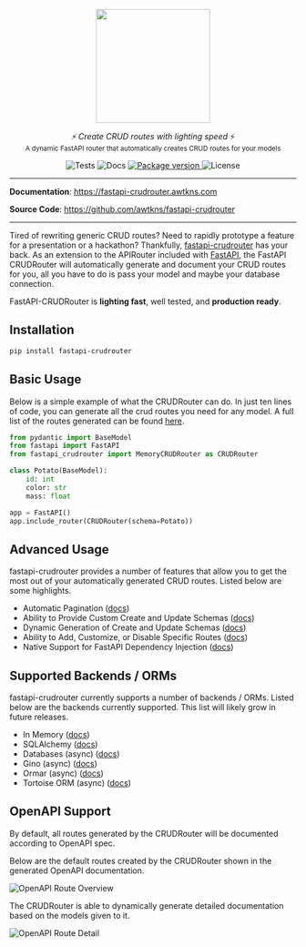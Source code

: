 <p align="center">
  <img src="https://raw.githubusercontent.com/awtkns/fastapi-crudrouter/master/docs/en/docs/assets/logo.png" height="200" />
</p>
<p align="center">
  <em>⚡ Create CRUD routes with lighting speed</em> ⚡</br>
  <sub>A dynamic FastAPI router that automatically creates CRUD routes for your models</sub>
</p>
<p align="center">
<img alt="Tests" src="https://github.com/awtkns/fastapi-crudrouter/workflows/Python%20application/badge.svg" />
<img alt="Docs" src="https://github.com/awtkns/fastapi-crudrouter/workflows/docs/badge.svg" />
  <a href="https://pypi.org/project/fastapi-crudrouter" target="_blank">
    <img src="https://img.shields.io/pypi/v/fastapi-crudrouter?color=%2334D058&label=pypi%20package" alt="Package version">
</a>
  <img alt="License" src="https://img.shields.io/github/license/awtkns/fastapi-crudrouter?color=%2334D058" />
</p>

---

**Documentation**: <a href="https://fastapi-crudrouter.awtkns.com" target="_blank">https://fastapi-crudrouter.awtkns.com</a>

**Source Code**: <a href="https://github.com/awtkns/fastapi-crudrouter" target="_blank">https://github.com/awtkns/fastapi-crudrouter</a>

---
Tired of rewriting generic CRUD routes? Need to rapidly prototype a feature for a presentation
or a hackathon? Thankfully, [fastapi-crudrouter](https://github.com/awtkns/fastapi-crudrouter) has your back. As an 
extension to the APIRouter included with [FastAPI](https://fastapi.tiangolo.com/), the FastAPI CRUDRouter will automatically
generate and document your CRUD routes for you, all you have to do is pass your model and maybe your database connection.

FastAPI-CRUDRouter is **lighting fast**, well tested, and **production ready**.


## Installation
```bash
pip install fastapi-crudrouter
```

## Basic Usage
Below is a simple example of what the CRUDRouter can do. In just ten lines of code, you can generate all 
the crud routes you need for any model. A full list of the routes generated can be found [here](https://fastapi-crudrouter.awtkns.com/routing).

```python
from pydantic import BaseModel
from fastapi import FastAPI
from fastapi_crudrouter import MemoryCRUDRouter as CRUDRouter

class Potato(BaseModel):
    id: int
    color: str
    mass: float

app = FastAPI()
app.include_router(CRUDRouter(schema=Potato))
```

## Advanced Usage
fastapi-crudrouter provides a number of features that allow you to get the most out of your automatically generated CRUD
routes. Listed below are some highlights.

- Automatic Pagination ([docs](https://fastapi-crudrouter.awtkns.com/pagination/))
- Ability to Provide Custom Create and Update Schemas ([docs](https://fastapi-crudrouter.awtkns.com/schemas/))
- Dynamic Generation of Create and Update Schemas ([docs](https://fastapi-crudrouter.awtkns.com/schemas/))
- Ability to Add, Customize, or Disable Specific Routes ([docs](https://fastapi-crudrouter.awtkns.com/routing/))
- Native Support for FastAPI Dependency Injection ([docs](https://fastapi-crudrouter.awtkns.com/dependencies/))

## Supported Backends / ORMs
fastapi-crudrouter currently supports a number of backends / ORMs. Listed below are the backends currently supported. This list will
likely grow in future releases.

- In Memory ([docs](https://fastapi-crudrouter.awtkns.com/backends/memory/))
- SQLAlchemy ([docs](https://fastapi-crudrouter.awtkns.com/backends/sqlalchemy/))
- Databases (async) ([docs](https://fastapi-crudrouter.awtkns.com/backends/async/))
- Gino (async) ([docs](https://fastapi-crudrouter.awtkns.com/backends/gino.html)) 
- Ormar (async) ([docs](https://fastapi-crudrouter.awtkns.com/backends/ormar/))
- Tortoise ORM  (async) ([docs](https://fastapi-crudrouter.awtkns.com/backends/tortoise/))

## OpenAPI Support
By default, all routes generated by the CRUDRouter will be documented according to OpenAPI spec.

Below are the default routes created by the CRUDRouter shown in the generated OpenAPI documentation.

![OpenAPI Route Overview](https://raw.githubusercontent.com/awtkns/fastapi-crudrouter/master/docs/en/docs/assets/RouteOverview.png)

The CRUDRouter is able to dynamically generate detailed documentation based on the models given to it.

![OpenAPI Route Detail](https://raw.githubusercontent.com/awtkns/fastapi-crudrouter/master/docs/en/docs/assets/RouteDetail.png)
